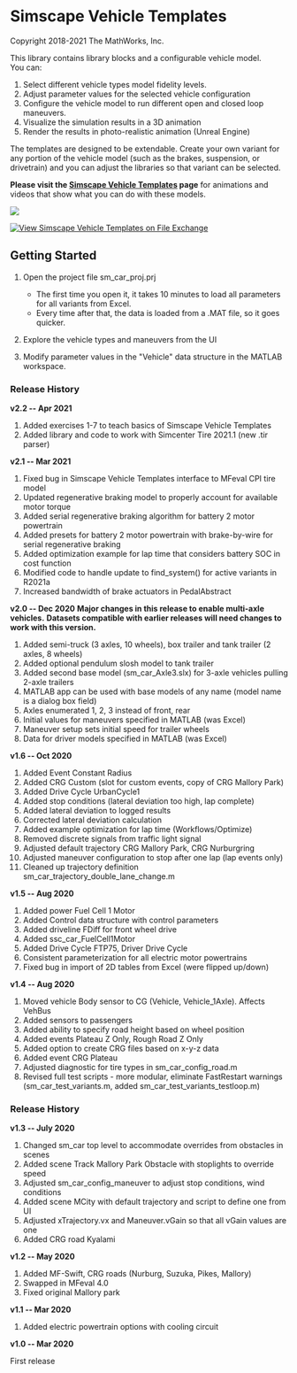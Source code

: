 # **Simscape Vehicle Templates**
Copyright 2018-2021 The MathWorks, Inc.

This library contains library blocks and a configurable vehicle model.  
You can:

   1. Select different vehicle types model fidelity levels.
   2. Adjust parameter values for the selected vehicle configuration
   3. Configure the vehicle model to run different open and closed loop maneuvers.
   4. Visualize the simulation results in a 3D animation
   5. Render the results in photo-realistic animation (Unreal Engine)

The templates are designed to be extendable. Create your own variant for any portion 
of the vehicle model (such as the brakes, suspension, or drivetrain) and you can 
adjust the libraries so that variant can be selected.

**Please visit the [Simscape Vehicle Templates](https://www.mathworks.com/solutions/physical-modeling/simscape-vehicle-templates.html) page** for animations and videos that show what you can do with these models.

![](Overview/html/sm_car_mechExp_Sedan_PikesPeakUp.png)

[![View Simscape Vehicle Templates on File Exchange](https://www.mathworks.com/matlabcentral/images/matlab-file-exchange.svg)](https://www.mathworks.com/matlabcentral/fileexchange/79484-simscape-vehicle-templates)

## **Getting Started**
1. Open the project file sm\_car\_proj.prj 
   - The first time you open it, it takes 10 minutes to load all parameters for all variants from Excel.  
   - Every time after that, the data is loaded from a .MAT file, so it goes quicker.

2. Explore the vehicle types and maneuvers from the UI 

3. Modify parameter values in the "Vehicle" data structure in the MATLAB workspace.
 
### **Release History**
**v2.2 -- Apr 2021**
1. Added exercises 1-7 to teach basics of Simscape Vehicle Templates
2. Added library and code to work with Simcenter Tire 2021.1 (new .tir parser)

**v2.1 -- Mar 2021**
1. Fixed bug in Simscape Vehicle Templates interface to MFeval CPI tire model
2. Updated regenerative braking model to properly account for available motor torque
3. Added serial regenerative braking algorithm for battery 2 motor powertrain
4. Added presets for battery 2 motor powertrain with brake-by-wire for serial regenerative braking
5. Added optimization example for lap time that considers battery SOC in cost function
6. Modified code to handle update to find_system() for active variants in R2021a
7. Increased bandwidth of brake actuators in PedalAbstract

**v2.0 -- Dec 2020**
**Major changes in this release to enable multi-axle vehicles.**
**Datasets compatible with earlier releases will need changes to work with this version.**
1. Added semi-truck (3 axles, 10 wheels), box trailer and tank trailer (2 axles, 8 wheels) 
2. Added optional pendulum slosh model to tank trailer
3. Added second base model (sm_car_Axle3.slx) for 3-axle vehicles pulling 2-axle trailers
4. MATLAB app can be used with base models of any name (model name is a dialog box field)
5. Axles enumerated 1, 2, 3 instead of front, rear
6. Initial values for maneuvers specified in MATLAB (was Excel)
7. Maneuver setup sets initial speed for trailer wheels
8. Data for driver models specified in MATLAB (was Excel)

**v1.6 -- Oct 2020**
1.  Added Event Constant Radius
2.  Added CRG Custom (slot for custom events, copy of CRG Mallory Park)
3.  Added Drive Cycle UrbanCycle1
4.  Added stop conditions (lateral deviation too high, lap complete)
5.  Added lateral deviation to logged results
6.  Corrected lateral deviation calculation
7.  Added example optimization for lap time (Workflows/Optimize)
8.  Removed discrete signals from traffic light signal
9.  Adjusted default trajectory CRG Mallory Park, CRG Nurburgring
10. Adjusted maneuver configuration to stop after one lap (lap events only)
11. Cleaned up trajectory definition sm_car_trajectory_double_lane_change.m

**v1.5 -- Aug 2020**
1. Added power Fuel Cell 1 Motor
2. Added Control data structure with control parameters
3. Added driveline FDiff for front wheel drive
4. Added ssc_car_FuelCell1Motor
5. Added Drive Cycle FTP75, Driver Drive Cycle
6. Consistent parameterization for all electric motor powertrains
7. Fixed bug in import of 2D tables from Excel (were flipped up/down) 

**v1.4 -- Aug 2020**

1. Moved vehicle Body sensor to CG (Vehicle, Vehicle_1Axle). Affects VehBus
2. Added sensors to passengers
3. Added ability to specify road height based on wheel position 
4. Added events Plateau Z Only, Rough Road Z Only
5. Added option to create CRG files based on x-y-z data
6. Added event CRG Plateau
7. Adjusted diagnostic for tire types in sm_car_config_road.m
8. Revised full test scripts - more modular, eliminate FastRestart warnings
   (sm_car_test_variants.m, added sm_car_test_variants_testloop.m)

### **Release History**
**v1.3 -- July 2020**

1. Changed sm_car top level to accommodate overrides from obstacles in scenes
2. Added scene Track Mallory Park Obstacle with stoplights to override speed
3. Adjusted sm_car_config_maneuver to adjust stop conditions, wind conditions
4. Added scene MCity with default trajectory and script to define one from UI
5. Adjusted xTrajectory.vx and Maneuver.vGain so that all vGain values are one
6. Added CRG road Kyalami

**v1.2 -- May 2020**

1. Added MF-Swift, CRG roads (Nurburg, Suzuka, Pikes, Mallory)
2. Swapped in MFeval 4.0
3. Fixed original Mallory park

**v1.1 -- Mar 2020**

1. Added electric powertrain options with cooling circuit

**v1.0 -- Mar 2020**

First release

